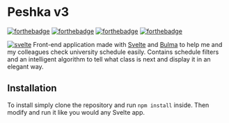 # Peshka v3
[![forthebadge](https://forthebadge.com/images/badges/built-with-love.svg)](https://forthebadge.com) [![forthebadge](https://forthebadge.com/images/badges/made-with-javascript.svg)](https://forthebadge.com) [![forthebadge](https://forthebadge.com/images/badges/designed-in-ms-paint.svg)](https://forthebadge.com) [![forthebadge](https://forthebadge.com/images/badges/makes-people-smile.svg)](https://forthebadge.com)

[![svelte](https://svelte.dev/svelte-logo-horizontal.svg)](https://svelte.dev)
Front-end application made with [Svelte](https://svelte.dev) and [Bulma](https://bulma.io/) to help me and my colleagues check university schedule easily. Contains schedule filters and an intelligent algorithm to tell what class is next and display it in an elegant way.

## Installation
To install simply clone the repository and run `npm install` inside. Then modify and run it like you would any Svelte app. 